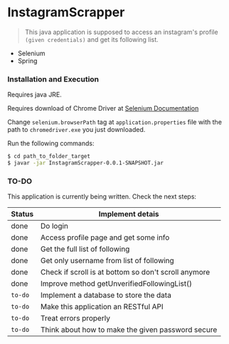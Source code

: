 # InstagramScrapper

> This java application is supposed to access an instagram's profile `(given credentials)`
>  and get its following list.

  - Selenium
  - Spring

### Installation and Execution

Requires java JRE.

Requires download of Chrome Driver at [Selenium Documentation](https://www.selenium.dev/documentation/en/webdriver/driver_requirements/)

Change `selenium.browserPath` tag at `application.properties` file with the path to `chromedriver.exe` you just downloaded. 

Run the following commands:

```sh
$ cd path_to_folder_target
$ javar -jar InstagramScrapper-0.0.1-SNAPSHOT.jar
```

### TO-DO

This application is currently being written. Check the next steps:

| Status | Implement detais |
| ------ | ------ |
| done | Do login |
| done | Access profile page and get some info |
| done | Get the full list of following |
| done | Get only username from list of following |
| done | Check if scroll is at bottom so don't scroll anymore |
| done | Improve method getUnverifiedFollowingList() |
| `to-do` | Implement a database to store the data |
| `to-do` | Make this application an RESTful API |
| `to-do` | Treat errors properly |
| `to-do` | Think about how to make the given password secure |

